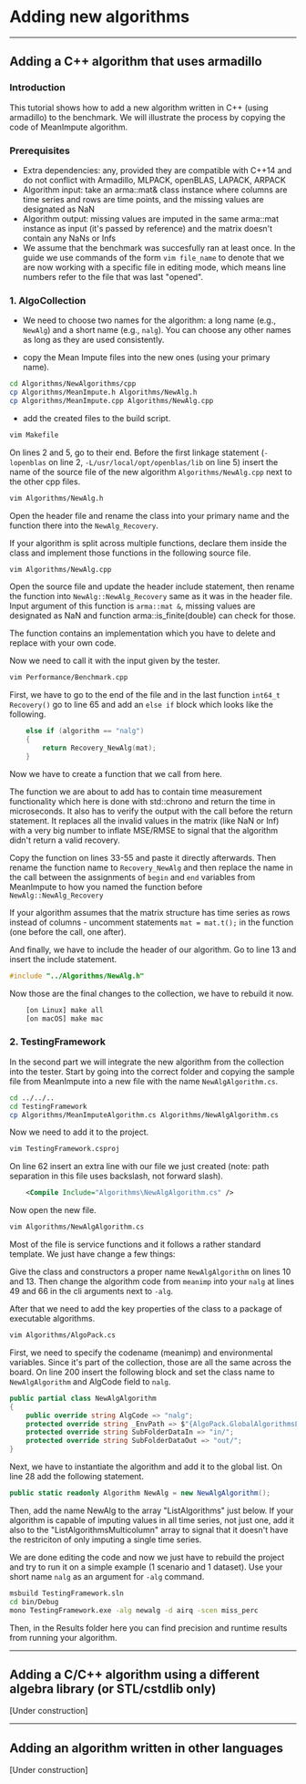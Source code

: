 # Adding new algorithms

___

## Adding a C++ algorithm that uses armadillo

### Introduction

This tutorial shows how to add a new algorithm written in C++ (using armadillo) to the benchmark. We will illustrate the process by copying the code of MeanImpute algorithm.

<!---
The process is done in two main steps: 1) add the code of the algorithm to AlgoCollection and 2) import it into the TestingFramework. 
The process will be illustrated on an example algorithm that we call MeanImpute, but while you follow the guide you can replace the names that are used with your own algorithm as you see fit, so long as they remain consistent. The algorithm is already implemented, so you can use its files as a template.
 --->

### Prerequisites

- Extra dependencies: any, provided they are compatible with C++14 and do not conflict with Armadillo, MLPACK, openBLAS, LAPACK, ARPACK
- Algorithm input: take an arma::mat& class instance where columns are time series and rows are time points, and the missing values are designated as NaN
- Algorithm output: missing values are imputed in the same arma::mat instance as input (it's passed by reference) and the matrix doesn't contain any NaNs or Infs
- We assume that the benchmark was succesfully ran at least once. In the guide we use commands of the form `vim file_name` to denote that we are now working with a specific file in editing mode, which means line numbers refer to the file that was last "opened".

### 1. AlgoCollection

- We need to choose two names for the algorithm: a long name (e.g., `NewAlg`) and a short name (e.g., `nalg`). You can choose any other names as long as they are used consistently. 
<!--- 
because different parts of the benchmark can use those to communicate between each other. 
In the following guide we will use `NewAlg` as a primary name and `nalg` as a short name.

--->

- copy the Mean Impute files into the new ones (using your primary name).

```bash
cd Algorithms/NewAlgorithms/cpp
cp Algorithms/MeanImpute.h Algorithms/NewAlg.h
cp Algorithms/MeanImpute.cpp Algorithms/NewAlg.cpp
```

- add the created files to the build script.

```bash
vim Makefile
```

On lines 2 and 5, go to their end. Before the first linkage statement (`-lopenblas` on line 2, `-L/usr/local/opt/openblas/lib` on line 5) insert the name of the source file of the new algorithm `Algorithms/NewAlg.cpp` next to the other cpp files.

```bash
vim Algorithms/NewAlg.h
```

Open the header file and rename the class into your primary name and the function there into the `NewAlg_Recovery`.

If your algorithm is split across multiple functions, declare them inside the class and implement those functions in the following source file.

```bash
vim Algorithms/NewAlg.cpp
```

Open the source file and update the header include statement, then rename the function into `NewAlg::NewAlg_Recovery` same as it was in the header file. Input argument of this function is `arma::mat &`, missing values are designated as NaN and function arma::is_finite(double) can check for those.

The function contains an implementation which you have to delete and replace with your own code.

Now we need to call it with the input given by the tester.

```bash
vim Performance/Benchmark.cpp
```

First, we have to go to the end of the file and in the last function `int64_t Recovery()` go to line 65 and add an `else if` block which looks like the following.

```C++
    else if (algorithm == "nalg")
    {
        return Recovery_NewAlg(mat);
    }
```

Now we have to create a function that we call from here.

The function we are about to add has to contain time measurement functionality which here is done with std::chrono and return the time in microseconds. It also has to verify the output with the call before the return statement. It replaces all the invalid values in the matrix (like NaN or Inf) with a very big number to inflate MSE/RMSE to signal that the algorithm didn't return a valid recovery.

Copy the function on lines 33-55 and paste it directly afterwards. Then rename the function name to `Recovery_NewAlg` and then replace the name in the call between the assignments of `begin` and `end` variables from MeanImpute to how you named the function before `NewAlg::NewAlg_Recovery`

If your algorithm assumes that the matrix structure has time series as rows instead of columns - uncomment statements `mat = mat.t();` in the function (one before the call, one after).

And finally, we have to include the header of our algorithm. Go to line 13 and insert the include statement.

```C++
#include "../Algorithms/NewAlg.h"
```

Now those are the final changes to the collection, we have to rebuild it now.

```bash
    [on Linux] make all
    [on macOS] make mac
```

### 2. TestingFramework

In the second part we will integrate the new algorithm from the collection into the tester. Start by going into the correct folder and copying the sample file from MeanImpute into a new file with the name `NewAlgAlgorithm.cs`.

```bash
cd ../../..
cd TestingFramework
cp Algorithms/MeanImputeAlgorithm.cs Algorithms/NewAlgAlgorithm.cs
```

Now we need to add it to the project.

```bash
vim TestingFramework.csproj
```

On line 62 insert an extra line with our file we just created (note: path separation in this file uses backslash, not forward slash).

```xml
    <Compile Include="Algorithms\NewAlgAlgorithm.cs" />
```

Now open the new file.

```bash
vim Algorithms/NewAlgAlgorithm.cs
```

Most of the file is service functions and it follows a rather standard template. We just have change a few things:

Give the class and constructors a proper name `NewAlgAlgorithm` on lines 10 and 13. Then change the algorithm code from `meanimp` into your `nalg` at lines 49 and 66 in the cli arguments next to `-alg`.

After that we need to add the key properties of the class to a package of executable algorithms.

```bash
vim Algorithms/AlgoPack.cs
```

First, we need to specify the codename (meanimp) and environmental variables. Since it's part of the collection, those are all the same across the board. On line 200 insert the following block and set the class name to `NewAlgAlgorithm` and AlgCode field to `nalg`.

```C#
public partial class NewAlgAlgorithm
{
    public override string AlgCode => "nalg";
    protected override string _EnvPath => $"{AlgoPack.GlobalAlgorithmsLocation}NewAlgorithms/cpp/_data/";
    protected override string SubFolderDataIn => "in/";
    protected override string SubFolderDataOut => "out/";
}
```

Next, we have to instantiate the algorithm and add it to the global list. On line 28 add the following statement.

```C#
public static readonly Algorithm NewAlg = new NewAlgAlgorithm();
```

Then, add the name NewAlg to the array "ListAlgorithms" just below. If your algorithm is capable of imputing values in all time series, not just one, add it also to the "ListAlgorithmsMulticolumn" array to signal that it doesn't have the restriciton of only imputing a single time series.

We are done editing the code and now we just have to rebuild the project and try to run it on a simple example (1 scenario and 1 dataset). Use your short name `nalg` as an argument for `-alg` command.

```bash
msbuild TestingFramework.sln
cd bin/Debug
mono TestingFramework.exe -alg newalg -d airq -scen miss_perc
```

Then, in the Results folder here you can find precision and runtime results from running your algorithm.

___

## Adding a C/C++ algorithm using a different algebra library (or STL/cstdlib only)

[Under construction]

___

## Adding an algorithm written in other languages

[Under construction]
